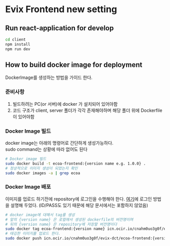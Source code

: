 # Evix Frontend new setting


## Run react-application for develop 

```bash
cd client
npm install
npm run dev
```

## How to build docker image for deployment

DockerImage를 생성하는 방법을 가이드 한다.

### 준비사항
1. 빌드하려는 PC(or 서버)에 docker 가 설치되어 있어야함
2. 코드 구조가 client, server 폴더가 각각 존재해야하며 해당 폴더 위에 Dockerfile이 있어야함

### Docker Image 빌드
docker image는 아래의 명령어로 간단하게 생성가능하다.  
sudo command는 상황에 따라 없어도 된다
```bash
# Docker image 빌드
sudo docker build -t ecoa-frontend:{version name e.g. 1.0.0} .
# 정상적으로 이미지 생성이 되었는지 확인
sudo docker images -a | grep ecoa
```

### Docker Image 배포

이미지를 업로드 하기전에 repository에 로그인을 수행해야 한다.
[여기](https://evix-dct.atlassian.net/browse/DCT-28?focusedCommentId=10063)에 로그인 방법을 설명해 두었다. (ID/PASS도 있기 때문에 해당 문서에서는 포함하지 않았음)

```bash
# docker image에 대해서 tag를 생성
# 앞의 {version name} 은 로컬에서 생성된 dockerfile의 버전명이며
# 뒤의 {version name} 은 repository에 저장할 버전명이다
sudo docker tag ecoa-frontend:{version name} icn.ocir.io/cnahm0uo3g0f/evix-dct/ecoa-frontend:{version name}    
# 태깅한 이미지를 업로드 한다.
sudo docker push icn.ocir.io/cnahm0uo3g0f/evix-dct/ecoa-frontend:{version name} 
```

